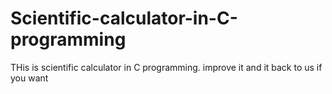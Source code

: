 # Scientific-calculator-in-C-programming
THis is scientific calculator in C programming. improve it and it back to us if you want
